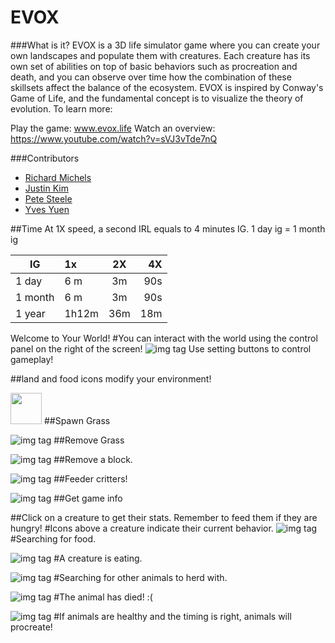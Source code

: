 # EVOX

###What is it?
EVOX is a 3D life simulator game where you can create your own landscapes and populate them with creatures. Each creature has its own set of abilities on top of basic behaviors such as procreation and death, and you can observe over time how the combination of these skillsets affect the balance of the ecosystem. EVOX is inspired by Conway's Game of Life, and the fundamental concept is to visualize the theory of evolution. To learn more:

Play the game: www.evox.life
Watch an overview: https://www.youtube.com/watch?v=sVJ3vTde7nQ

###Contributors
- [Richard Michels](https://github.com/richardalexandermichels)
- [Justin Kim](https://github.com/jkim430)
- [Pete Steele](https://github.com/celanajaya)
- [Yves Yuen](https://github.com/justYves)

##Time
At 1X speed, a second IRL equals to 4 minutes IG.
1 day ig = 1 month ig

|IG      | 1x            | 2X            | 4X    |
|--------| :------------- |:-------------:| -----:|
| 1 day  | 6 m     | 3m | 90s |
| 1 month| 6 m      | 3m     |   90s|
| 1 year| 1h12m| 36m    |    18m |



Welcome to Your World!
#You can interact with the world using the control panel on the right of the screen!
![img tag](https://raw.github.com/justyves/EVOX/master/server/images/game-buttons.png)
Use setting buttons to control gameplay!

##land and food icons modify your environment!

<img src="server/images/3D-Grass-icon.png" style="width:50px">
##Spawn Grass

![img tag](server/images/3D-Dirt-icon.png)
##Remove Grass


![img tag](server/images/Stone-Hoe-icon.png)
##Remove a block.

![img tag](server/images/chick.png)
##Feeder critters!

![img tag](server/images/info.png)
##Get game info

##Click on a creature to get their stats. Remember to feed them if they are hungry!
#Icons above a creature indicate their current behavior.
![img tag](client/textures/look.png)
#Searching for food.

![img tag](client/textures/eating.png)
#A creature is eating.

![img tag](client/textures/herd.png)
#Searching for other animals to herd with.

![img tag](client/textures/dead.png)
#The animal has died! :(

![img tag](client/textures/love.png)
#If animals are healthy and the timing is right, animals will procreate!
